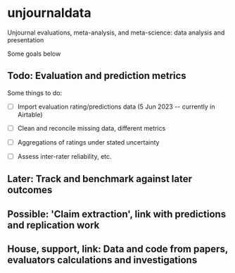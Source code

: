 # unjournaldata
Unjournal evaluations, meta-analysis, and meta-science: data analysis and presentation


Some goals below 

## Todo: Evaluation and prediction metrics

Some things to do:

- [ ] Import evaluation rating/predictions data (5 Jun 2023 -- currently in Airtable)

- [ ] Clean and reconcile missing data, different metrics
- [ ] Aggregations of ratings under stated uncertainty
- [ ] Assess inter-rater reliability, etc.

## Later: Track and benchmark against later outcomes

## Possible: 'Claim extraction', link with predictions and replication work

## House, support, link: Data and code from papers, evaluators calculations and investigations

